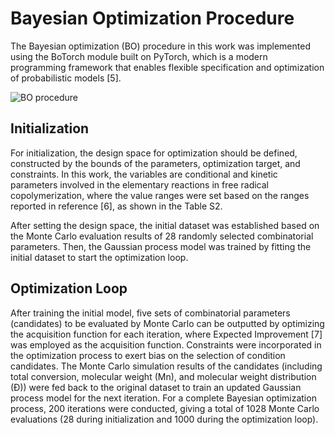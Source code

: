 # Bayesian Optimization Procedure

The Bayesian optimization (BO) procedure in this work was implemented using the BoTorch module built on PyTorch, which is a modern programming framework that enables flexible specification and optimization of probabilistic models [5]. 

![BO procedure](./figures/figure_S2.png)

## Initialization

For initialization, the design space for optimization should be defined, constructed by the bounds of the parameters, optimization target, and constraints. In this work, the variables are conditional and kinetic parameters involved in the elementary reactions in free radical copolymerization, where the value ranges were set based on the ranges reported in reference [6], as shown in the Table S2. 

After setting the design space, the initial dataset was established based on the Monte Carlo evaluation results of 28 randomly selected combinatorial parameters. Then, the Gaussian process model was trained by fitting the initial dataset to start the optimization loop. 

## Optimization Loop

After training the initial model, five sets of combinatorial parameters (candidates) to be evaluated by Monte Carlo can be outputted by optimizing the acquisition function for each iteration, where Expected Improvement [7] was employed as the acquisition function. Constraints were incorporated in the optimization process to exert bias on the selection of condition candidates. The Monte Carlo simulation results of the candidates (including total conversion, molecular weight (Mn), and molecular weight distribution (Ɖ)) were fed back to the original dataset to train an updated Gaussian process model for the next iteration. For a complete Bayesian optimization process, 200 iterations were conducted, giving a total of 1028 Monte Carlo evaluations (28 during initialization and 1000 during the optimization loop).
